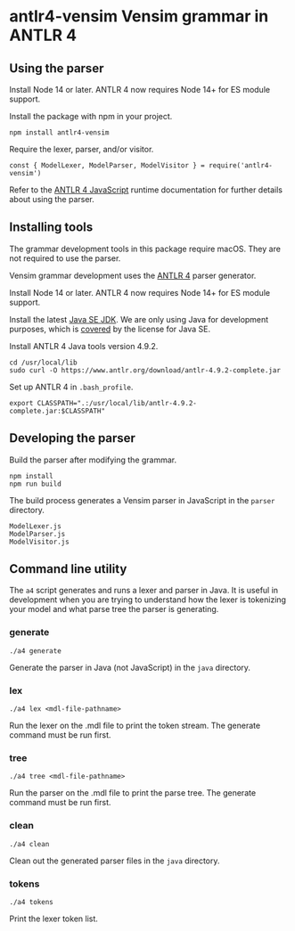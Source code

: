 # antlr4-vensim Vensim grammar in ANTLR 4

## Using the parser

Install Node 14 or later. ANTLR 4 now requires Node 14+ for ES module support.

Install the package with npm in your project.

```
npm install antlr4-vensim
```

Require the lexer, parser, and/or visitor.

```
const { ModelLexer, ModelParser, ModelVisitor } = require('antlr4-vensim')
```

Refer to the [ANTLR 4 JavaScript](https://github.com/antlr/antlr4/blob/master/doc/javascript-target.md) runtime documentation for further details about using the parser.

## Installing tools

The grammar development tools in this package require macOS. They are not required to use the parser.

Vensim grammar development uses the [ANTLR 4](http://www.antlr.org/) parser generator.

Install Node 14 or later. ANTLR 4 now requires Node 14+ for ES module support.

Install the latest [Java SE JDK](https://www.oracle.com/java/technologies/javase-downloads.html). We are only using Java for development purposes, which is [covered](https://www.oracle.com/technetwork/java/javase/overview/oracle-jdk-faqs.html) by the license for Java SE.

Install ANTLR 4 Java tools version 4.9.2.

```
cd /usr/local/lib
sudo curl -O https://www.antlr.org/download/antlr-4.9.2-complete.jar
```

Set up ANTLR 4 in `.bash_profile`.

```
export CLASSPATH=".:/usr/local/lib/antlr-4.9.2-complete.jar:$CLASSPATH"
```

## Developing the parser

Build the parser after modifying the grammar.

```
npm install
npm run build
```

The build process generates a Vensim parser in JavaScript in the `parser` directory.

```
ModelLexer.js
ModelParser.js
ModelVisitor.js
```

## Command line utility

The `a4` script generates and runs a lexer and parser in Java. It is useful in development when you are trying to understand how the lexer is tokenizing your model and what parse tree the parser is generating.

### generate

```
./a4 generate
```

Generate the parser in Java (not JavaScript) in the `java` directory.

### lex

```
./a4 lex <mdl-file-pathname>
```

Run the lexer on the .mdl file to print the token stream. The generate command must be run first.

### tree

```
./a4 tree <mdl-file-pathname>
```

Run the parser on the .mdl file to print the parse tree. The generate command must be run first.

### clean

```
./a4 clean
```

Clean out the generated parser files in the `java` directory.

### tokens

```
./a4 tokens
```

Print the lexer token list.
